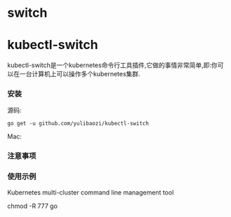 # switch

# kubectl-switch

kubectl-switch是一个kubernetes命令行工具插件,它做的事情非常简单,即:你可以在一台计算机上可以操作多个kubernetes集群.

### 安装

源码:

```
go get -u github.com/yulibaozi/kubectl-switch
```

Mac:


### 注意事项


### 使用示例




Kubernetes multi-cluster command line management tool

chmod -R 777 go 